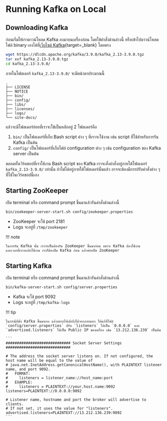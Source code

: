 # Running Kafka on Local

## Downloading Kafka

ก่อนเริ่มให้เราดาวน์โหลด Kafka ลงมาบนเครื่องก่อน โดยใข้คำสั่งด้านล่างนี้ หรือเข้าไปดาวน์โหลดไฟล์
binary เองได้ที่[เว็บไซต์ Kafka](https://kafka.apache.org/downloads){target=_blank}
โดยตรง

```bash
wget https://dlcdn.apache.org/kafka/3.9.0/kafka_2.13-3.9.0.tgz
tar xvf kafka_2.13-3.9.0.tgz
cd kafka_2.13-3.9.0/
```

ภายในโฟลเดอร์ `kafka_2.13-3.9.0/` จะมีหน้าตาประมาณนี้

```
.
├── LICENSE
├── NOTICE
├── bin/
├── config/
├── libs/
├── licenses/
├── logs/
└── site-docs/
```

แล้วจะมีโฟลเดอร์ย่อยที่เราจะใช้เป็นหลักอยู่ 2 โฟลเดอร์คือ

1. `bin/` เป็นโฟลเดอร์ที่เก็บ Bash script ต่าง ๆ ที่เราจะใช้งาน เช่น script ที่ใช้สำหรับการรัน
   Kafka เป็นต้น
1. `config/` เป็นโฟลเดอร์ที่เก็บไฟล์ configuration ต่าง ๆ เช่น configuration ของ Kafka
   server เป็นต้น

ตลอดทั้งเวิร์คชอปที่เราใช้งาน Bash script ของ Kafka เราจะสั่งคำสั่งอยู่ภายใต้โฟลเดอร์
`kafka_2.13-3.9.0/` เท่านั้น ถ้าไม่ได้อยู่ภายใต้โฟลเดอร์นั้นแล้ว อาจจะต้องมีการปรับคำสั่งต่าง ๆ
ที่ใช้ในเวิร์คชอปนี้เอง

## Starting ZooKeeper

เปิด terminal หรือ command prompt ขึ้นมาแล้วรันคำสั่งด้านล่างนี้

```bash
bin/zookeeper-server-start.sh config/zookeeper.properties
```

* ZooKeeper จะใช้ port 2181
* Logs จะอยู่ที่ `/tmp/zookeeper`

!!! note

    ในการรัน Kafka นั้น เราจำเป็นต้องรัน ZooKeeper ขึ้นมาก่อน เพราะ Kafka ต้องใช้งาน
    และเวลาที่เราจะเลิกใช้งาน เราก็ต้องปิด Kafka ก่อน แล้วค่อยปิด ZooKeeper

## Starting Kafka

เปิด terminal หรือ command prompt ขึ้นมาแล้วรันคำสั่งด้านล่างนี้

```bash
bin/kafka-server-start.sh config/server.properties
```

* Kafka จะใช้ port 9092
* Logs จะอยู่ที่ `/tmp/kafka-logs`

!!! tip

    ในกรณีที่ตั้ง Kafka ขึ้นมาเอง แล้วอยากให้เข้าถึงได้จากภายนอก ให้แก้ที่ไฟล์
    `config/server.properties` ปรับ `listeners` ให้เป็น `0.0.0.0` และ
    `advertised.listeners` ให้เป็น Public IP ของเครื่อง เช่น `13.212.136.239` เป็นต้น

    ```
    ############################# Socket Server Settings #############################

    # The address the socket server listens on. If not configured, the host name will be equal to the value of
    # java.net.InetAddress.getCanonicalHostName(), with PLAINTEXT listener name, and port 9092.
    #   FORMAT:
    #     listeners = listener_name://host_name:port
    #   EXAMPLE:
    #     listeners = PLAINTEXT://your.host.name:9092
    listeners=PLAINTEXT://0.0.0.0:9092

    # Listener name, hostname and port the broker will advertise to clients.
    # If not set, it uses the value for "listeners".
    advertised.listeners=PLAINTEXT://13.212.136.239:9092
    ```
